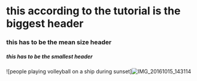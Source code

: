 # this according to the tutorial is the biggest header
### this has to be the mean size header
##### this has to be the smallest header
![people playing volleyball on a ship during sunset]![IMG_20161015_143114](https://github.com/user-attachments/assets/8777e622-c45e-489e-9a2f-3bd7ccb7244a)
